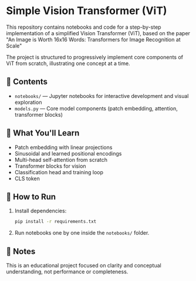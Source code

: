 # Simple Vision Transformer (ViT)

This repository contains notebooks and code for a step-by-step implementation of a simplified Vision Transformer (ViT), based on the paper "An Image is Worth 16x16 Words: Transformers for Image Recognition at Scale"


The project is structured to progressively implement core components of ViT from scratch, illustrating one concept at a time.

## 📁 Contents

- `notebooks/` — Jupyter notebooks for interactive development and visual exploration
- `models.py` — Core model components (patch embedding, attention, transformer blocks)

## 🧠 What You'll Learn

- Patch embedding with linear projections
- Sinusoidal and learned positional encodings
- Multi-head self-attention from scratch
- Transformer blocks for vision
- Classification head and training loop
- CLS token

## 🚀 How to Run

1. Install dependencies:

    ```bash
    pip install -r requirements.txt
    ```

2. Run notebooks one by one inside the `notebooks/` folder.

## 📌 Notes

This is an educational project focused on clarity and conceptual understanding, not performance or completeness.